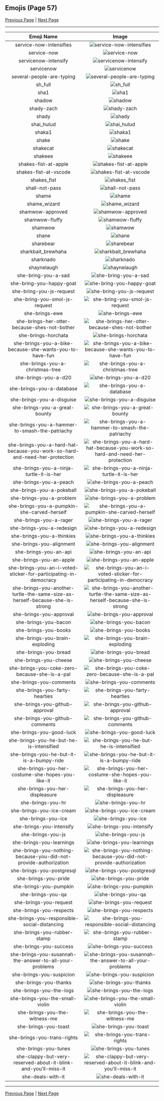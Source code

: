 
## Emojis (Page 57)

[Previous Page](/docs/rc/page-s-0056.md)
  | [Next Page](/docs/rc/page-s-0058.md)

<hr />

|Emoji Name|Image|
| :-: | :-: |
|service-now-intensifies| ![service-now-intensifies](/emojis/rc/service-now-intensifies.gif)|
|service-now| ![service-now](/emojis/rc/service-now.png)|
|servicenow-intensify| ![servicenow-intensify](/emojis/rc/servicenow-intensify.gif)|
|servicenow| ![servicenow](/emojis/rc/servicenow.png)|
|several-people-are-typing| ![several-people-are-typing](/emojis/rc/several-people-are-typing.gif)|
|sh_full| ![sh_full](/emojis/rc/sh_full.png)|
|sha1| ![sha1](/emojis/rc/sha1.jpg)|
|shadow| ![shadow](/emojis/rc/shadow.jpg)|
|shady-zach| ![shady-zach](/emojis/rc/shady-zach.png)|
|shady| ![shady](/emojis/rc/shady.jpg)|
|shai_hulud| ![shai_hulud](/emojis/rc/shai_hulud.png)|
|shaka1| ![shaka1](/emojis/rc/shaka1.png)|
|shake| ![shake](/emojis/rc/shake.gif)|
|shakecat| ![shakecat](/emojis/rc/shakecat.gif)|
|shakeee| ![shakeee](/emojis/rc/shakeee.jpg)|
|shakes-fist-at-apple| ![shakes-fist-at-apple](/emojis/rc/shakes-fist-at-apple.png)|
|shakes-fist-at-vscode| ![shakes-fist-at-vscode](/emojis/rc/shakes-fist-at-vscode.png)|
|shakes_fist| ![shakes_fist](/emojis/rc/shakes_fist.gif)|
|shall-not-pass| ![shall-not-pass](/emojis/rc/shall-not-pass.png)|
|shame| ![shame](/emojis/rc/shame.png)|
|shame_wizard| ![shame_wizard](/emojis/rc/shame_wizard.png)|
|shamwow-approved| ![shamwow-approved](/emojis/rc/shamwow-approved.png)|
|shamwow-fluffy| ![shamwow-fluffy](/emojis/rc/shamwow-fluffy.png)|
|shamwow| ![shamwow](/emojis/rc/shamwow.jpg)|
|shane| ![shane](/emojis/rc/shane.jpg)|
|sharebear| ![sharebear](/emojis/rc/sharebear.jpg)|
|sharkbait_brewhaha| ![sharkbait_brewhaha](/emojis/rc/sharkbait_brewhaha.gif)|
|sharknado| ![sharknado](/emojis/rc/sharknado.png)|
|shaynelaugh| ![shaynelaugh](/emojis/rc/shaynelaugh.png)|
|she-bring-you-a-sad| ![she-bring-you-a-sad](/emojis/rc/she-bring-you-a-sad.png)|
|she-bring-you-happy-goat| ![she-bring-you-happy-goat](/emojis/rc/she-bring-you-happy-goat.gif)|
|she-bring-you-js-request| ![she-bring-you-js-request](/emojis/rc/she-bring-you-js-request.png)|
|she-bring-you-smol-js-request| ![she-bring-you-smol-js-request](/emojis/rc/she-bring-you-smol-js-request.png)|
|she-brings-ewe| ![she-brings-ewe](/emojis/rc/she-brings-ewe.png)|
|she-brings-her-otter-because-shes-not-bother| ![she-brings-her-otter-because-shes-not-bother](/emojis/rc/she-brings-her-otter-because-shes-not-bother.png)|
|she-brings-horchata| ![she-brings-horchata](/emojis/rc/she-brings-horchata.png)|
|she-brings-you-a-bike-because-she-wants-you-to-have-fun| ![she-brings-you-a-bike-because-she-wants-you-to-have-fun](/emojis/rc/she-brings-you-a-bike-because-she-wants-you-to-have-fun.png)|
|she-brings-you-a-christmas-tree| ![she-brings-you-a-christmas-tree](/emojis/rc/she-brings-you-a-christmas-tree.png)|
|she-brings-you-a-d20| ![she-brings-you-a-d20](/emojis/rc/she-brings-you-a-d20.png)|
|she-brings-you-a-database| ![she-brings-you-a-database](/emojis/rc/she-brings-you-a-database.png)|
|she-brings-you-a-disguise| ![she-brings-you-a-disguise](/emojis/rc/she-brings-you-a-disguise.png)|
|she-brings-you-a-great-bounty| ![she-brings-you-a-great-bounty](/emojis/rc/she-brings-you-a-great-bounty.png)|
|she-brings-you-a-hammer-to-smash-the-patriachy| ![she-brings-you-a-hammer-to-smash-the-patriachy](/emojis/rc/she-brings-you-a-hammer-to-smash-the-patriachy.png)|
|she-brings-you-a-hard-hat-because-you-work-so-hard-and-need-her-protection| ![she-brings-you-a-hard-hat-because-you-work-so-hard-and-need-her-protection](/emojis/rc/she-brings-you-a-hard-hat-because-you-work-so-hard-and-need-her-protection.png)|
|she-brings-you-a-ninja-turtle-it-is-her| ![she-brings-you-a-ninja-turtle-it-is-her](/emojis/rc/she-brings-you-a-ninja-turtle-it-is-her.png)|
|she-brings-you-a-peach| ![she-brings-you-a-peach](/emojis/rc/she-brings-you-a-peach.png)|
|she-brings-you-a-pokeball| ![she-brings-you-a-pokeball](/emojis/rc/she-brings-you-a-pokeball.png)|
|she-brings-you-a-problem| ![she-brings-you-a-problem](/emojis/rc/she-brings-you-a-problem.jpg)|
|she-brings-you-a-pumpkin-she-carved-herself| ![she-brings-you-a-pumpkin-she-carved-herself](/emojis/rc/she-brings-you-a-pumpkin-she-carved-herself.png)|
|she-brings-you-a-rager| ![she-brings-you-a-rager](/emojis/rc/she-brings-you-a-rager.gif)|
|she-brings-you-a-redesign| ![she-brings-you-a-redesign](/emojis/rc/she-brings-you-a-redesign.png)|
|she-brings-you-a-thinkies| ![she-brings-you-a-thinkies](/emojis/rc/she-brings-you-a-thinkies.png)|
|she-brings-you-alignment| ![she-brings-you-alignment](/emojis/rc/she-brings-you-alignment.png)|
|she-brings-you-an-api| ![she-brings-you-an-api](/emojis/rc/she-brings-you-an-api.png)|
|she-brings-you-an-apple| ![she-brings-you-an-apple](/emojis/rc/she-brings-you-an-apple.png)|
|she-brings-you-an-i-voted-sticker-for-participating-in-democracy| ![she-brings-you-an-i-voted-sticker-for-participating-in-democracy](/emojis/rc/she-brings-you-an-i-voted-sticker-for-participating-in-democracy.png)|
|she-brings-you-another-turtle-the-same-size-as-herself-because-she-is-strong| ![she-brings-you-another-turtle-the-same-size-as-herself-because-she-is-strong](/emojis/rc/she-brings-you-another-turtle-the-same-size-as-herself-because-she-is-strong.png)|
|she-brings-you-approval| ![she-brings-you-approval](/emojis/rc/she-brings-you-approval.png)|
|she-brings-you-bacon| ![she-brings-you-bacon](/emojis/rc/she-brings-you-bacon.png)|
|she-brings-you-books| ![she-brings-you-books](/emojis/rc/she-brings-you-books.png)|
|she-brings-you-brain-exploding| ![she-brings-you-brain-exploding](/emojis/rc/she-brings-you-brain-exploding.png)|
|she-brings-you-bread| ![she-brings-you-bread](/emojis/rc/she-brings-you-bread.png)|
|she-brings-you-cheese| ![she-brings-you-cheese](/emojis/rc/she-brings-you-cheese.png)|
|she-brings-you-coke-zero-because-she-is-a-pal| ![she-brings-you-coke-zero-because-she-is-a-pal](/emojis/rc/she-brings-you-coke-zero-because-she-is-a-pal.png)|
|she-brings-you-comments| ![she-brings-you-comments](/emojis/rc/she-brings-you-comments.gif)|
|she-brings-you-farty-hearties| ![she-brings-you-farty-hearties](/emojis/rc/she-brings-you-farty-hearties.png)|
|she-brings-you-github-approval| ![she-brings-you-github-approval](/emojis/rc/she-brings-you-github-approval.png)|
|she-brings-you-github-comments| ![she-brings-you-github-comments](/emojis/rc/she-brings-you-github-comments.png)|
|she-brings-you-good-luck| ![she-brings-you-good-luck](/emojis/rc/she-brings-you-good-luck.png)|
|she-brings-you-he-but-he-is-intensified| ![she-brings-you-he-but-he-is-intensified](/emojis/rc/she-brings-you-he-but-he-is-intensified.gif)|
|she-brings-you-he-but-it-is-a-bumpy-ride| ![she-brings-you-he-but-it-is-a-bumpy-ride](/emojis/rc/she-brings-you-he-but-it-is-a-bumpy-ride.gif)|
|she-brings-you-her-costume-she-hopes-you-like-it| ![she-brings-you-her-costume-she-hopes-you-like-it](/emojis/rc/she-brings-you-her-costume-she-hopes-you-like-it.png)|
|she-brings-you-her-displeasure| ![she-brings-you-her-displeasure](/emojis/rc/she-brings-you-her-displeasure.png)|
|she-brings-you-hr| ![she-brings-you-hr](/emojis/rc/she-brings-you-hr.png)|
|she-brings-you-ice-cream| ![she-brings-you-ice-cream](/emojis/rc/she-brings-you-ice-cream.png)|
|she-brings-you-ice| ![she-brings-you-ice](/emojis/rc/she-brings-you-ice.png)|
|she-brings-you-intensify| ![she-brings-you-intensify](/emojis/rc/she-brings-you-intensify.gif)|
|she-brings-you-js| ![she-brings-you-js](/emojis/rc/she-brings-you-js.png)|
|she-brings-you-learnings| ![she-brings-you-learnings](/emojis/rc/she-brings-you-learnings.png)|
|she-brings-you-nothing-because-you-did-not-provide-authorization| ![she-brings-you-nothing-because-you-did-not-provide-authorization](/emojis/rc/she-brings-you-nothing-because-you-did-not-provide-authorization.png)|
|she-brings-you-postgresql| ![she-brings-you-postgresql](/emojis/rc/she-brings-you-postgresql.png)|
|she-brings-you-pride| ![she-brings-you-pride](/emojis/rc/she-brings-you-pride.png)|
|she-brings-you-pumpkin| ![she-brings-you-pumpkin](/emojis/rc/she-brings-you-pumpkin.png)|
|she-brings-you-qa| ![she-brings-you-qa](/emojis/rc/she-brings-you-qa.gif)|
|she-brings-you-request| ![she-brings-you-request](/emojis/rc/she-brings-you-request.png)|
|she-brings-you-respects| ![she-brings-you-respects](/emojis/rc/she-brings-you-respects.png)|
|she-brings-you-responsible-social-distancing| ![she-brings-you-responsible-social-distancing](/emojis/rc/she-brings-you-responsible-social-distancing.png)|
|she-brings-you-rubber-stamp| ![she-brings-you-rubber-stamp](/emojis/rc/she-brings-you-rubber-stamp.png)|
|she-brings-you-success| ![she-brings-you-success](/emojis/rc/she-brings-you-success.gif)|
|she-brings-you-susannah-the-answer-to-all-your-problems| ![she-brings-you-susannah-the-answer-to-all-your-problems](/emojis/rc/she-brings-you-susannah-the-answer-to-all-your-problems.png)|
|she-brings-you-suspicion| ![she-brings-you-suspicion](/emojis/rc/she-brings-you-suspicion.png)|
|she-brings-you-thanks| ![she-brings-you-thanks](/emojis/rc/she-brings-you-thanks.png)|
|she-brings-you-the-logs| ![she-brings-you-the-logs](/emojis/rc/she-brings-you-the-logs.png)|
|she-brings-you-the-small-violin| ![she-brings-you-the-small-violin](/emojis/rc/she-brings-you-the-small-violin.png)|
|she-brings-you-the-witness-me| ![she-brings-you-the-witness-me](/emojis/rc/she-brings-you-the-witness-me.png)|
|she-brings-you-toast| ![she-brings-you-toast](/emojis/rc/she-brings-you-toast.png)|
|she-brings-you-trans-rights| ![she-brings-you-trans-rights](/emojis/rc/she-brings-you-trans-rights.png)|
|she-brings-you-tunes| ![she-brings-you-tunes](/emojis/rc/she-brings-you-tunes.png)|
|she-clappy-but-very-reserved-about-it-blink-and-you'll-miss-it| ![she-clappy-but-very-reserved-about-it-blink-and-you'll-miss-it](/emojis/rc/she-clappy-but-very-reserved-about-it-blink-and-you'll-miss-it.gif)|
|she-deals-with-it| ![she-deals-with-it](/emojis/rc/she-deals-with-it.gif)|

<hr/>

[Previous Page](/docs/rc/page-s-0056.md)
  | [Next Page](/docs/rc/page-s-0058.md)